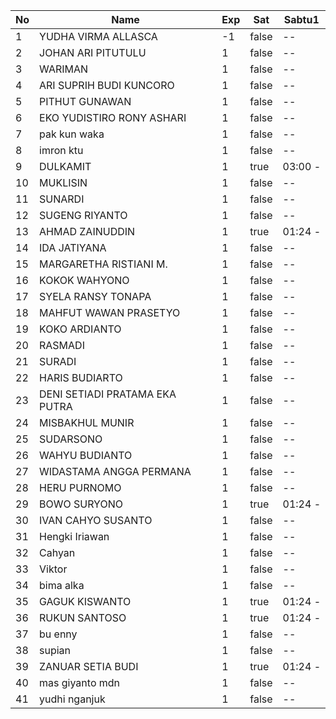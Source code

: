| No | Name | Exp | Sat | Sabtu1 |
|-----|-----|-----|-----|-----|
| 1 | YUDHA VIRMA ALLASCA | -1 | false | -- |
| 2 | JOHAN ARI PITUTULU | 1 | false | -- |
| 3 | WARIMAN | 1 | false | -- |
| 4 | ARI SUPRIH BUDI KUNCORO | 1 | false | -- |
| 5 | PITHUT GUNAWAN | 1 | false | -- |
| 6 | EKO YUDISTIRO RONY ASHARI | 1 | false | -- |
| 7 | pak kun waka | 1 | false | -- |
| 8 | imron ktu | 1 | false | -- |
| 9 | DULKAMIT | 1 | true | 03:00 - |
| 10 | MUKLISIN | 1 | false | -- |
| 11 | SUNARDI | 1 | false | -- |
| 12 | SUGENG RIYANTO | 1 | false | -- |
| 13 | AHMAD ZAINUDDIN | 1 | true | 01:24 - |
| 14 | IDA JATIYANA | 1 | false | -- |
| 15 | MARGARETHA RISTIANI M. | 1 | false | -- |
| 16 | KOKOK WAHYONO | 1 | false | -- |
| 17 | SYELA RANSY TONAPA | 1 | false | -- |
| 18 | MAHFUT WAWAN PRASETYO | 1 | false | -- |
| 19 | KOKO ARDIANTO | 1 | false | -- |
| 20 | RASMADI | 1 | false | -- |
| 21 | SURADI | 1 | false | -- |
| 22 | HARIS BUDIARTO | 1 | false | -- |
| 23 | DENI SETIADI PRATAMA EKA PUTRA | 1 | false | -- |
| 24 | MISBAKHUL MUNIR | 1 | false | -- |
| 25 | SUDARSONO | 1 | false | -- |
| 26 | WAHYU BUDIANTO | 1 | false | -- |
| 27 | WIDASTAMA ANGGA PERMANA | 1 | false | -- |
| 28 | HERU PURNOMO | 1 | false | -- |
| 29 | BOWO SURYONO | 1 | true | 01:24 - |
| 30 | IVAN CAHYO SUSANTO | 1 | false | -- |
| 31 | Hengki Iriawan | 1 | false | -- |
| 32 | Cahyan | 1 | false | -- |
| 33 | Viktor | 1 | false | -- |
| 34 | bima alka | 1 | false | -- |
| 35 | GAGUK KISWANTO | 1 | true | 01:24 - |
| 36 | RUKUN SANTOSO | 1 | true | 01:24 - |
| 37 | bu enny | 1 | false | -- |
| 38 | supian | 1 | false | -- |
| 39 | ZANUAR SETIA BUDI | 1 | true | 01:24 - |
| 40 | mas giyanto mdn | 1 | false | -- |
| 41 | yudhi nganjuk | 1 | false | -- |
